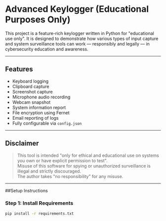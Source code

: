 # Advanced Keylogger (Educational Purposes Only)

This project is a feature-rich keylogger written in Python for "educational use only". It is designed to demonstrate how various types of input capture and system surveillance tools can work — responsibly and legally — in cybersecurity education and awareness.

---

##  Features

-  Keyboard logging
-  Clipboard capture
-  Screenshot capture
-  Microphone audio recording
-  Webcam snapshot
-  System information report
-  File encryption using Fernet
-  Email reporting of logs
-  Fully configurable via `config.json`

---

## Disclaimer

> This tool is intended "only for ethical and educational use on systems you own or have explicit permission to test".  
> Misuse of this software for spying or unauthorized surveillance is illegal and strictly discouraged.  
> The author takes "no responsibility" for any misuse.

---

##Setup Instructions

### Step 1: Install Requirements

```bash
pip install -r requirements.txt
